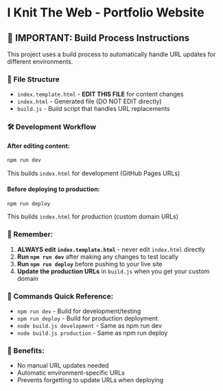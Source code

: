 # I Knit The Web - Portfolio Website

## 🚨 IMPORTANT: Build Process Instructions

This project uses a build process to automatically handle URL updates for different environments.

### 📁 File Structure

- `index.template.html` - **EDIT THIS FILE** for content changes
- `index.html` - Generated file (DO NOT EDIT directly)
- `build.js` - Build script that handles URL replacements

### 🛠️ Development Workflow

#### After editing content:

```bash
npm run dev
```

This builds `index.html` for development (GitHub Pages URLs)

#### Before deploying to production:

```bash
npm run deploy
```

This builds `index.html` for production (custom domain URLs)

### 📝 Remember:

1. **ALWAYS edit `index.template.html`** - never edit `index.html` directly
2. **Run `npm run dev`** after making any changes to test locally
3. **Run `npm run deploy`** before pushing to your live site
4. **Update the production URLs** in `build.js` when you get your custom domain

### 🔄 Commands Quick Reference:

- `npm run dev` - Build for development/testing
- `npm run deploy` - Build for production deployment
- `node build.js development` - Same as npm run dev
- `node build.js production` - Same as npm run deploy

### 🎯 Benefits:

- No manual URL updates needed
- Automatic environment-specific URLs
- Prevents forgetting to update URLs when deploying
